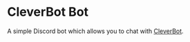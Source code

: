 # CleverBot Bot

A simple Discord bot which allows you to chat with [CleverBot](https://cleverbot.com).
